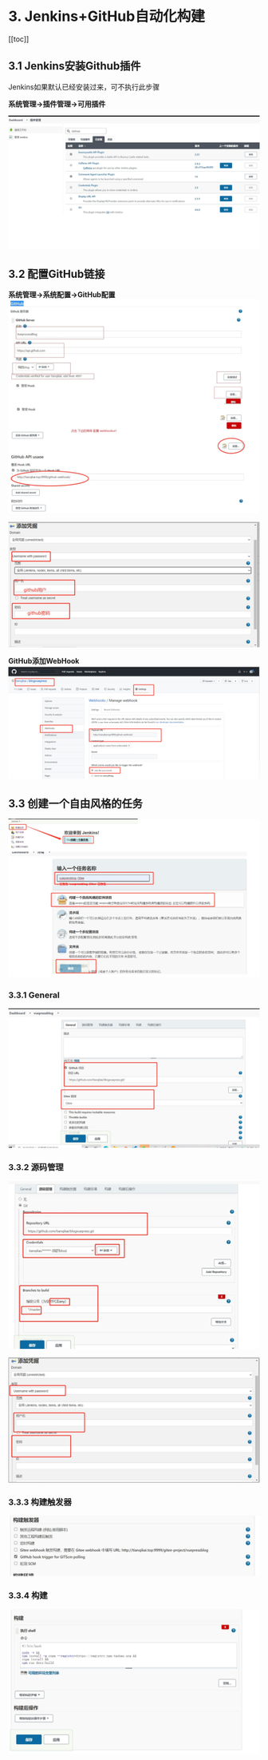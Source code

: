 # 3. Jenkins+GitHub自动化构建
[[toc]]
## 3.1 Jenkins安装Github插件

Jenkins如果默认已经安装过来，可不执行此步骤

**系统管理->插件管理->可用插件**

<a data-fancybox title="Jenkins安装Github插件" href="./image/JenkinsGitHub01.jpg">![Jenkins安装Github插件](./image/JenkinsGitHub01.jpg)</a> 


## 3.2 配置GitHub链接

**系统管理->系统配置->GitHub配置**
<a data-fancybox title="Jenkins安装Github插件" href="./image/JenkinsGitHub02.jpg">![Jenkins安装Github插件](./image/JenkinsGitHub02.jpg)</a> 

<a data-fancybox title="Jenkins安装Github插件" href="./image/JenkinsGitHub03.jpg">![Jenkins安装Github插件](./image/JenkinsGitHub03.jpg)</a> 

**GitHub添加WebHook**
<a data-fancybox title="源码管理" href="./image/JenkinsGitHub08.jpg">![源码管理](./image/JenkinsGitHub08.jpg)</a> 


## 3.3 创建一个自由风格的任务

<a data-fancybox title="创建自由风格的任务" href="./image/JenkinsGitee3.jpg">![创建自由风格的任务](./image/JenkinsGitee3.jpg)</a> 

### 3.3.1 General

<a data-fancybox title="General" href="./image/JenkinsGitHub04.jpg">![General](./image/JenkinsGitHub04.jpg)</a> 

### 3.3.2 源码管理

<a data-fancybox title="源码管理" href="./image/JenkinsGitHub05.jpg">![源码管理](./image/JenkinsGitHub05.jpg)</a> 

<a data-fancybox title="源码管理" href="./image/JenkinsGitHub06.jpg">![源码管理](./image/JenkinsGitHub06.jpg)</a> 


### 3.3.3 构建触发器

<a data-fancybox title="General" href="./image/JenkinsGitHub07.jpg">![General](./image/JenkinsGitHub07.jpg)</a> 

### 3.3.4 构建

<a data-fancybox title="General" href="./image/JenkinsGitHub09.jpg">![General](./image/JenkinsGitHub09.jpg)</a> 

